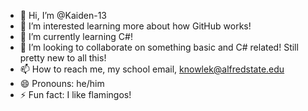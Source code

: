 - 👋 Hi, I’m @Kaiden-13
- 👀 I’m interested learning more about how GitHub works!
- 🌱 I’m currently learning C#!
- 💞️ I’m looking to collaborate on something basic and C# related! Still pretty new to all this!
- 📫 How to reach me, my school email, knowlek@alfredstate.edu
- 😄 Pronouns: he/him
- ⚡ Fun fact: I like flamingos! 

<!---
Kaiden-13/Kaiden-13 is a ✨ special ✨ repository because its `README.md` (this file) appears on your GitHub profile.
You can click the Preview link to take a look at your changes.
--->
